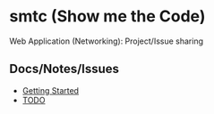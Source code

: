 # smtc (Show me the Code)

Web Application (Networking): Project/Issue sharing

## Docs/Notes/Issues
- [Getting Started](_README/START.md)
- [TODO](_README/TODO.md)
